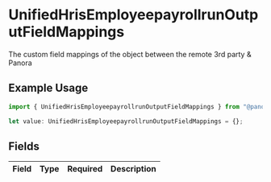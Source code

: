# UnifiedHrisEmployeepayrollrunOutputFieldMappings

The custom field mappings of the object between the remote 3rd party & Panora

## Example Usage

```typescript
import { UnifiedHrisEmployeepayrollrunOutputFieldMappings } from "@panora/sdk/models/components";

let value: UnifiedHrisEmployeepayrollrunOutputFieldMappings = {};
```

## Fields

| Field       | Type        | Required    | Description |
| ----------- | ----------- | ----------- | ----------- |